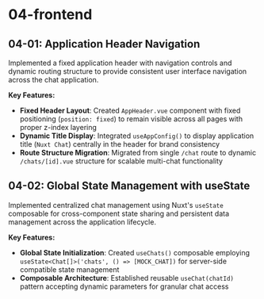# 04-frontend

## 04-01: Application Header Navigation

Implemented a fixed application header with navigation controls and dynamic routing structure to provide consistent user interface navigation across the chat application.

**Key Features:**

- **Fixed Header Layout**: Created `AppHeader.vue` component with fixed positioning (`position: fixed`) to remain visible across all pages with proper z-index layering
- **Dynamic Title Display**: Integrated `useAppConfig()` to display application title (`Nuxt Chat`) centrally in the header for brand consistency
- **Route Structure Migration**: Migrated from single `/chat` route to dynamic `/chats/[id].vue` structure for scalable multi-chat functionality

## 04-02: Global State Management with useState

Implemented centralized chat management using Nuxt's `useState` composable for cross-component state sharing and persistent data management across the application lifecycle.

**Key Features:**

- **Global State Initialization**: Created `useChats()` composable employing `useState<Chat[]>('chats', () => [MOCK_CHAT])` for server-side compatible state management
- **Composable Architecture**: Established reusable `useChat(chatId)` pattern accepting dynamic parameters for granular chat access

